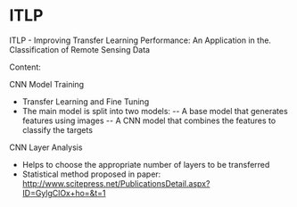 # ITLP
ITLP - 
Improving Transfer Learning Performance: An Application in the. Classification of Remote Sensing Data


Content:

CNN Model Training
- Transfer Learning and Fine Tuning
- The main model is split into two models: 
-- A base model that generates features using images
-- A CNN model that combines the features to classify the targets

CNN Layer Analysis
- Helps to choose the appropriate number of layers to be transferred 
- Statistical method proposed in paper: http://www.scitepress.net/PublicationsDetail.aspx?ID=GylgClOx+ho=&t=1

